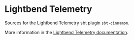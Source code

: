# Lightbend Telemetry

Sources for the Lightbend Telemetry sbt plugin `sbt-cinnamon`.

More information in the [Lightbend Telemetry documentation](https://developer.lightbend.com/docs/telemetry/current/setup/cinnamon-agent-sbt.html#lightbend-telemetry-sbt-plugin).
